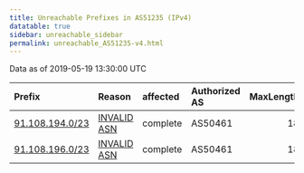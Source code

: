 ```yaml
---
title: Unreachable Prefixes in AS51235 (IPv4)
datatable: true
sidebar: unreachable_sidebar
permalink: unreachable_AS51235-v4.html
---
```


Data as of 2019-05-19 13:30:00 UTC


<div class="datatable-begin"></div>

| Prefix                                                   | Reason                                                                                                 | affected   | Authorized AS   |   MaxLength | Anchor                                         |   unreachable /24s |
|:---------------------------------------------------------|:-------------------------------------------------------------------------------------------------------|:-----------|:----------------|------------:|:-----------------------------------------------|-------------------:|
| [91.108.194.0/23](https://stat.ripe.net/91.108.194.0/23) | [INVALID ASN](https://rpki-validator.ripe.net/announcement-preview?asn=AS51235&prefix=91.108.194.0/23) | complete   | AS50461         |          18 | [RIPE](unreachable_RIPE_NCC_RPKI_Root-v4.html) |                  2 |
| [91.108.196.0/23](https://stat.ripe.net/91.108.196.0/23) | [INVALID ASN](https://rpki-validator.ripe.net/announcement-preview?asn=AS51235&prefix=91.108.196.0/23) | complete   | AS50461         |          18 | [RIPE](unreachable_RIPE_NCC_RPKI_Root-v4.html) |                  2 |

<div class="datatable-end"></div>